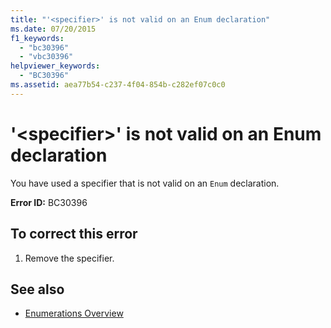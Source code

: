 ```yaml
---
title: "'<specifier>' is not valid on an Enum declaration"
ms.date: 07/20/2015
f1_keywords: 
  - "bc30396"
  - "vbc30396"
helpviewer_keywords: 
  - "BC30396"
ms.assetid: aea77b54-c237-4f04-854b-c282ef07c0c0
---
```

# '\<specifier>' is not valid on an Enum declaration
You have used a specifier that is not valid on an `Enum` declaration.  
  
 **Error ID:** BC30396  
  
## To correct this error  
  
1.  Remove the specifier.  
  
## See also

- [Enumerations Overview](../../visual-basic/programming-guide/language-features/constants-enums/enumerations-overview.md)
